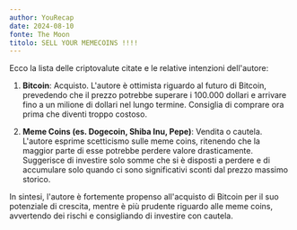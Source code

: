 ```yaml
---
author: YouRecap
date: 2024-08-10
fonte: The Moon
titolo: SELL YOUR MEMECOINS !!!!
---
```


Ecco la lista delle criptovalute citate e le relative intenzioni dell'autore:

1. **Bitcoin**: Acquisto. L'autore è ottimista riguardo al futuro di Bitcoin, prevedendo che il prezzo potrebbe superare i 100.000 dollari e arrivare fino a un milione di dollari nel lungo termine. Consiglia di comprare ora prima che diventi troppo costoso.

2. **Meme Coins (es. Dogecoin, Shiba Inu, Pepe)**: Vendita o cautela. L'autore esprime scetticismo sulle meme coins, ritenendo che la maggior parte di esse potrebbe perdere valore drasticamente. Suggerisce di investire solo somme che si è disposti a perdere e di accumulare solo quando ci sono significativi sconti dal prezzo massimo storico.

In sintesi, l'autore è fortemente propenso all'acquisto di Bitcoin per il suo potenziale di crescita, mentre è più prudente riguardo alle meme coins, avvertendo dei rischi e consigliando di investire con cautela.
